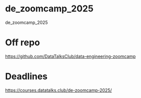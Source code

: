 # de_zoomcamp_2025
de_zoomcamp_2025

# Off repo
https://github.com/DataTalksClub/data-engineering-zoomcamp

# Deadlines
https://courses.datatalks.club/de-zoomcamp-2025/